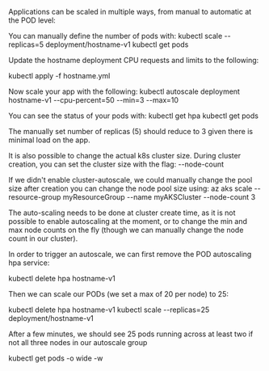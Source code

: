 Applications can be scaled in multiple ways, from manual to automatic at the POD level:

You can manually define the number of pods with:
kubectl scale --replicas=5 deployment/hostname-v1
kubectl get pods

Update the hostname deployment CPU requests and limits to the following:

kubectl apply -f hostname.yml

Now scale your app with the following:
kubectl autoscale deployment hostname-v1 --cpu-percent=50 --min=3 --max=10

You can see the status of your pods with:
kubectl get hpa
kubectl get pods

The manually set number of replicas (5) should reduce to 3 given there is minimal load on the app.

It is also possible to change the actual k8s cluster size. During cluster creation, you can set the cluster size with the flag:
--node-count

If we didn't enable cluster-autoscale, we could manually change the pool size after creation you can change the node pool size using:
az aks scale --resource-group myResourceGroup --name myAKSCluster --node-count 3

The auto-scaling needs to be done at cluster create time, as it is not possible to enable autoscaling at the moment, or to change the min and max node counts on the fly (though we can manually change the node count in our cluster).

In order to trigger an autoscale, we can first remove the POD autoscaling hpa service:

kubectl delete hpa hostname-v1

Then we can scale our PODs (we set a max of 20 per node) to 25:

kubectl delete hpa hostname-v1
kubectl scale --replicas=25 deployment/hostname-v1

After a few minutes, we should see 25 pods running across at least two if not all three nodes in our autoscale group
 
kubectl get pods -o wide -w


